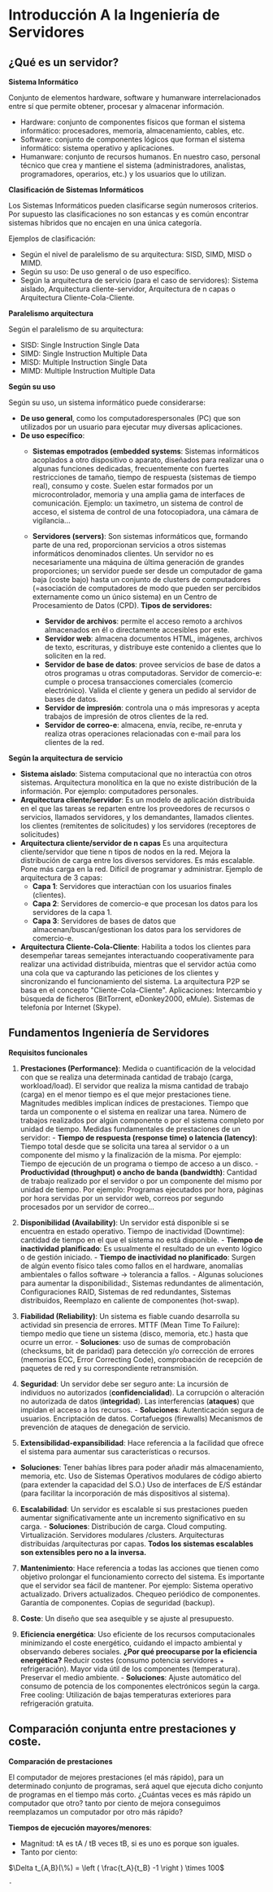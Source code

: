 # Introducción A la Ingeniería de Servidores

## ¿Qué es un servidor?

**Sistema Informático**

Conjunto de elementos hardware, software y humanware interrelacionados entre sí que permite obtener, procesar y almacenar información.
  - Hardware: conjunto de componentes físicos que forman el sistema informático: procesadores, memoria, almacenamiento, cables, etc.
  - Software: conjunto de componentes lógicos que forman el sistema informático: sistema operativo y aplicaciones.
  - Humanware: conjunto de recursos humanos. En nuestro caso, personal técnico que crea y mantiene el sistema (administradores, analistas, programadores, operarios, etc.) y los usuarios que lo utilizan.

**Clasificación de Sistemas Informáticos**

Los Sistemas Informáticos pueden clasificarse según numerosos
criterios. Por supuesto las clasificaciones no son estancas y es común
encontrar sistemas híbridos que no encajen en una única categoría.

Ejemplos de clasificación:
  - Según el nivel de paralelismo de su arquitectura: SISD, SIMD, MISD o MIMD.
  - Según su uso: De uso general o de uso específico.
  - Según la arquitectura de servicio (para el caso de servidores): Sistema aislado, Arquitectura cliente-servidor, Arquitectura de n capas o Arquitectura Cliente-Cola-Cliente.

**Paralelismo arquitectura**

Según el paralelismo de su arquitectura:
  - SISD: Single Instruction Single Data
  - SIMD: Single Instruction Multiple Data
  - MISD: Multiple Instruction Single Data
  - MIMD: Multiple Instruction Multiple Data

**Según su uso**

Según su uso, un sistema informático puede considerarse:
  - **De uso general**, como los computadorespersonales (PC) que son utilizados por un usuario para ejecutar muy diversas aplicaciones.
  - **De uso específico**:
    - **Sistemas empotrados (embedded systems**: Sistemas informáticos acoplados a otro dispositivo o aparato, diseñados para realizar una o algunas funciones dedicadas, frecuentemente con fuertes restricciones de tamaño, tiempo de respuesta (sistemas de tiempo real), consumo y coste. Suelen estar formados por un microcontrolador, memoria y una amplia gama de interfaces de comunicación. Ejemplo: un taxímetro, un sistema de control de acceso, el sistema de control de una fotocopiadora, una cámara de vigilancia...

    - **Servidores (servers)**: Son sistemas informáticos que, formando parte de una red, proporcionan servicios a otros sistemas informáticos denominados clientes. Un servidor no es necesariamente una máquina de última generación de grandes proporciones; un servidor puede ser desde un computador de gama baja (coste bajo) hasta un conjunto de clusters de computadores (=asociación de computadores de modo que pueden ser percibidos externamente como un único sistema) en un Centro de Procesamiento de Datos (CPD). **Tipos de servidores:**
      - **Servidor de archivos**: permite el acceso remoto a archivos almacenados en él o directamente accesibles por este.
      - **Servidor web**: almacena documentos HTML, imágenes, archivos de texto, escrituras, y distribuye este contenido a clientes que lo soliciten en la red.
      - **Servidor de base de datos**: provee servicios de base de datos a otros programas u otras computadoras. Servidor de comercio-e: cumple o procesa transacciones comerciales (comercio electrónico). Valida el cliente y genera un pedido al servidor de bases de datos.
      - **Servidor de impresión**: controla una o más impresoras y acepta trabajos de impresión de otros clientes de la red.
      - **Servidor de correo-e**: almacena, envía, recibe, re-enruta y realiza otras operaciones relacionadas con e-mail para los clientes de la red.

**Según la arquitectura de servicio**
  - **Sistema aislado**: Sistema computacional que no interactúa con otros sistemas. Arquitectura monolítica en la que no existe distribución de la información. Por ejemplo: computadores personales.
  - **Arquitectura cliente/servidor**: Es un modelo de aplicación distribuida en el que las tareas se reparten entre los proveedores de recursos o servicios, llamados servidores, y los demandantes, llamados clientes. los clientes (remitentes de solicitudes) y los servidores (receptores de solicitudes)
  - **Arquitectura cliente/servidor de n capas** Es una arquitectura cliente/servidor que tiene n tipos de nodos en la red. Mejora la distribución de carga entre los diversos servidores. Es más escalable. Pone más carga en la red. Difícil de programar y administrar. Ejemplo de arquitectura de 3 capas:
    - **Capa 1**: Servidores que interactúan con los usuarios finales (clientes).
    - **Capa 2**: Servidores de comercio-e que procesan los datos para los servidores de la capa 1.
    - **Capa 3**: Servidores de bases de datos que almacenan/buscan/gestionan los datos para los servidores de comercio-e.
  - **Arquitectura Cliente-Cola-Cliente**: Habilita a todos los clientes para desempeñar tareas semejantes interactuando cooperativamente para realizar una actividad distribuida, mientras que el servidor actúa como una cola que va capturando las peticiones de los clientes y sincronizando el funcionamiento del sistema. La arquitectura P2P se basa en el concepto "Cliente-Cola-Cliente". Aplicaciones: Intercambio y búsqueda de ficheros (BitTorrent, eDonkey2000, eMule). Sistemas de telefonía por Internet (Skype).

## Fundamentos Ingeniería de Servidores

**Requisitos funcionales**

  1. **Prestaciones (Performance)**: Medida o cuantificación de la velocidad con que se realiza una determinada cantidad de trabajo (carga, workload/load). El servidor que realiza la misma cantidad de trabajo (carga) en el menor tiempo es el que mejor prestaciones tiene. Magnitudes medibles implican índices de prestaciones. Tiempo que tarda un componente o el sistema en realizar una tarea. Número de trabajos realizados por algún componente o por el sistema completo por unidad de tiempo. Medidas fundamentales de prestaciones de un servidor:
    - **Tiempo de respuesta (response time) o latencia (latency)**: Tiempo total desde que se solicita una tarea al servidor o a un componente del mismo y la finalización de la misma. Por ejemplo: Tiempo de ejecución de un programa o tiempo de acceso a un disco.
    - **Productividad (throughput) o ancho de banda (bandwidth)**: Cantidad de trabajo realizado por el servidor o por un componente del mismo por unidad de tiempo. Por ejemplo: Programas ejecutados por hora, páginas por hora servidas por un servidor web, correos por segundo procesados por un servidor de correo...

  2. **Disponibilidad (Availability)**: Un servidor está disponible si se encuentra en estado operativo. Tiempo de inactividad (Downtime): cantidad de tiempo en el que el sistema no está disponible.
    - **Tiempo de inactividad planificado**: Es usualmente el resultado de un evento lógico o de gestión iniciado.
    - **Tiempo de inactividad no planificado**: Surgen de algún evento físico tales como fallos en el hardware, anomalías ambientales o fallos software -> tolerancia a fallos.
    - Algunas soluciones para aumentar la disponibilidad:, Sistemas redundantes de alimentación, Configuraciones RAID, Sistemas de red redundantes, Sistemas distribuidos, Reemplazo en caliente de componentes (hot-swap).

  3. **Fiabilidad (Reliability)**: Un sistema es fiable cuando desarrolla su actividad sin presencia de errores. MTTF (Mean Time To Failure): tiempo medio que tiene un sistema (disco, memoria, etc.) hasta que ocurre un error.
    - **Soluciones**: uso de sumas de comprobación (checksums, bit de paridad) para detección y/o corrección de errores (memorias ECC, Error Correcting Code), comprobación de recepción de paquetes de red y su correspondiente retransmisión.

  4. **Seguridad**: Un servidor debe ser seguro ante: La incursión de individuos no autorizados (**confidencialidad**). La corrupción o alteración no autorizada de datos (**integridad**). Las interferencias (**ataques**) que impidan el acceso a los recursos.
    - **Soluciones**: Autenticación segura de usuarios. Encriptación de datos. Cortafuegos (firewalls) Mecanismos de prevención de ataques de denegación de servicio.

  5. **Extensibilidad-expansibilidad**: Hace referencia a la facilidad que ofrece el sistema para aumentar sus características o recursos.
  - **Soluciones**: Tener bahías libres para poder añadir más almacenamiento, memoria, etc. Uso de Sistemas Operativos modulares de código abierto (para extender la capacidad del S.O.) Uso de interfaces de E/S estándar (para facilitar la incorporación de más dispositivos al sistema).

  6. **Escalabilidad**: Un servidor es escalable si sus prestaciones pueden aumentar significativamente ante un incremento significativo en su carga.
    - **Soluciones**: Distribución de carga. Cloud computing. Virtualización. Servidores modulares /clusters. Arquitecturas distribuidas /arquitecturas por capas.
  **Todos los sistemas escalables son extensibles pero no a la inversa.**

  7. **Mantenimiento**: Hace referencia a todas las acciones que tienen como objetivo prolongar el funcionamiento correcto del sistema. Es importante que el servidor sea fácil de mantener. Por ejemplo: Sistema operativo actualizado. Drivers actualizados. Chequeo periódico de componentes. Garantía de componentes. Copias de seguridad (backup).

  8. **Coste**: Un diseño que sea asequible y se ajuste al presupuesto.
  9. **Eficiencia energética**: Uso eficiente de los recursos computacionales minimizando el coste energético, cuidando el impacto ambiental y observando deberes sociales. **¿Por qué preocuparse por la eficiencia energética?** Reducir costes (consumo potencia servidores + refrigeración). Mayor vida útil de los componentes (temperatura). Preservar el medio ambiente.
    - **Soluciones**: Ajuste automático del consumo de potencia de los componentes electrónicos según la carga. Free cooling: Utilización de bajas temperaturas exteriores para refrigeración gratuita.


## Comparación conjunta entre prestaciones y coste.

**Comparación de prestaciones**

El computador de mejores prestaciones (el más rápido), para un determinado conjunto de programas, será aquel que ejecuta dicho conjunto de programas en el tiempo más corto. ¿Cuántas veces es más rápido un computador que otro? tanto por ciento de mejora conseguimos reemplazamos un computador por otro más rápido?

**Tiempos de ejecución mayores/menores**:

  - Magnitud: tA es tA / tB veces tB, si es uno es porque son iguales.
  - Tanto por ciento:

  $\Delta t_{A,B}(\%) = \left ( \frac{t_A}{t_B} -1 \right ) \times 100$


































    -
